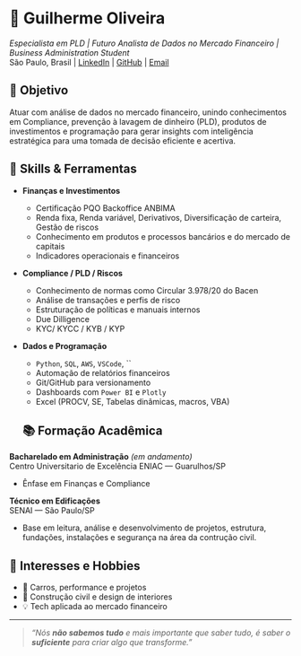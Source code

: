 # 💼 Guilherme Oliveira  
*Especialista em PLD | Futuro Analista de Dados no Mercado Financeiro | Business Administration Student*  
São Paulo, Brasil | [LinkedIn](https://linkedin.com/in/guilhermeoliveiras) | [GitHub](https://github.com/guiermeoliveira) | [Email](mailto:guilhermegh.go@gmail.com)

## 🎯 Objetivo
Atuar com análise de dados no mercado financeiro, unindo conhecimentos em Compliance, prevenção à lavagem de dinheiro (PLD), produtos de investimentos e programação para gerar insights com inteligência estratégica para uma tomada de decisão eficiente e acertiva.

## 🧠 Skills & Ferramentas

- **Finanças e Investimentos**
  - Certificação PQO Backoffice ANBIMA
  - Renda fixa, Renda variável, Derivativos, Diversificação de carteira, Gestão de riscos
  - Conhecimento em produtos e processos bancários e do mercado de capitais
  - Indicadores operacionais e financeiros
    
- **Compliance / PLD / Riscos**
  - Conhecimento de normas como Circular 3.978/20 do Bacen
  - Análise de transações e perfis de risco
  - Estruturação de políticas e manuais internos
  - Due Dilligence
  - KYC/ KYCC / KYB / KYP 

- **Dados e Programação**
  - `Python`, `SQL`, `AWS`, `VSCode`, ``
  - Automação de relatórios financeiros
  - Git/GitHub para versionamento
  - Dashboards com `Power BI` e `Plotly`
  - Excel (PROCV, SE, Tabelas dinâmicas, macros, VBA)

  ## 📚 Formação Acadêmica

**Bacharelado em Administração** *(em andamento)*  
Centro Universitario de Excelência ENIAC — Guarulhos/SP  
- Ênfase em Finanças e Compliance  
 
**Técnico em Edificações**  
SENAI — São Paulo/SP  
- Base em leitura, análise e desenvolvimento de projetos, estrutura, fundações, instalações e segurança na área da contrução civil.

## 🚀 Interesses e Hobbies

- 🏁 Carros, performance e projetos
- 🧱 Construção civil e design de interiores
- 💡 Tech aplicada ao mercado financeiro

---

> *“Nós **não sabemos tudo** e mais importante que saber tudo, é saber o **suficiente** para criar algo que transforme.”*
